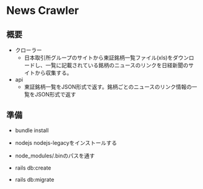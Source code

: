 # News Crawler
## 概要
- クローラー
  - 日本取引所グループのサイトから東証銘柄一覧ファイル(xls)をダウンロードし、一覧に記載されている銘柄のニュースのリンクを日経新聞のサイトから収集する。
- api
  - 東証銘柄一覧をJSON形式で返す。銘柄ごとのニュースのリンク情報の一覧をJSON形式で返す

## 準備
* bundle install
* nodejs nodejs-legacyをインストールする
* node_modules/.binのパスを通す

* rails db:create
* rails db:migrate

